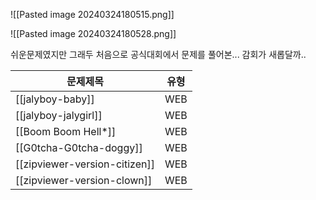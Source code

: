 
![[Pasted image 20240324180515.png]]

![[Pasted image 20240324180528.png]]

쉬운문제였지만 그래두 처음으로 공식대회에서 문제를 풀어본... 감회가 새롭달까..

| 문제제목                      | 유형 |
| ----------------------------- | ---- |
| [[jalyboy-baby]]              | WEB  |
| [[jalyboy-jalygirl]]          | WEB  |
| [[Boom Boom Hell*]]           | WEB  |
| [[G0tcha-G0tcha-doggy]]       | WEB  |
| [[zipviewer-version-citizen]] | WEB  |
| [[zipviewer-version-clown]]   | WEB  |




